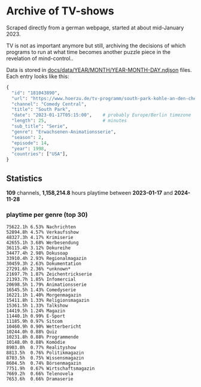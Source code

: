 # Archive of TV-shows

Scraped directly from a german webpage, started at about mid-January 2023.

TV is not as important anymore but still, archiving the decisions of which programs to run at what time
becomes another puzzle piece in the revelation of mind-control.. 

Data is stored in [docs/data/YEAR/MONTH/YEAR-MONTH-DAY.ndjson](docs/data/) files. 
Each entry looks like this:

```python
{
  "id": "181043890", 
  "url": "https://www.hoerzu.de/tv-programm/south-park-kohle-an-den-chefkoch/bid_181043890/", 
  "channel": "Comedy Central", 
  "title": "South Park", 
  "date": "2023-01-17T05:15:00",    # probably Europe/Berlin timezone 
  "length": 25,                     # minutes 
  "sub_title": "Serie", 
  "genre": "Erwachsenen-Animationsserie", 
  "season": 2, 
  "episode": 14, 
  "year": 1998, 
  "countries": ["USA"],
}
```

## Statistics

**109** channels, **1,158,214.8** hours playtime between **2023-01-17** and **2024-11-28**


### playtime per genre (top 30)

    75622.1h 6.53% Nachrichten
    52894.8h 4.57% Verkaufsshow
    48327.3h 4.17% Krimiserie
    42655.1h 3.68% Werbesendung
    36115.4h 3.12% Dokureihe
    34477.4h 2.98% Dokusoap
    33910.4h 2.93% Regionalmagazin
    30459.3h 2.63% Dokumentation
    27291.6h 2.36% *unknown*
    21697.7h 1.87% Zeichentrickserie
    21393.7h 1.85% Infomercial
    20698.5h 1.79% Animationsserie
    16545.5h 1.43% Comedyserie
    16221.1h 1.40% Morgenmagazin
    15411.8h 1.33% Religionsmagazin
    15361.5h 1.33% Talkshow
    14419.5h 1.24% Magazin
    11440.1h 0.99% E-Sport
    11185.9h 0.97% Sitcom
    10460.9h 0.90% Wetterbericht
    10244.0h 0.88% Quiz
    10231.8h 0.88% Programmende
    10148.0h 0.88% Komödie
    8903.0h  0.77% Realityshow
    8813.5h  0.76% Politikmagazin
    8703.5h  0.75% Wissensmagazin
    8604.5h  0.74% Börsenmagazin
    7751.9h  0.67% Wirtschaftsmagazin
    7669.2h  0.66% Telenovela
    7653.6h  0.66% Dramaserie
